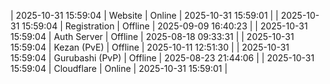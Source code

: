 | 2025-10-31 15:59:04 | Website | Online | 2025-10-31 15:59:01 |
| 2025-10-31 15:59:04 | Registration | Offline | 2025-09-09 16:40:23 |
| 2025-10-31 15:59:04 | Auth Server | Offline | 2025-08-18 09:33:31 |
| 2025-10-31 15:59:04 | Kezan (PvE) | Offline | 2025-10-11 12:51:30 |
| 2025-10-31 15:59:04 | Gurubashi (PvP) | Offline | 2025-08-23 21:44:06 |
| 2025-10-31 15:59:04 | Cloudflare | Online | 2025-10-31 15:59:01 |
